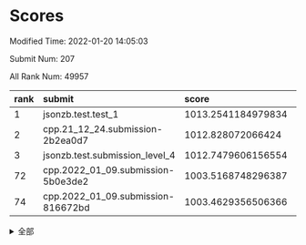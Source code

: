 # Scores

Modified Time: 2022-01-20 14:05:03

Submit Num: 207

All Rank Num: 49957

| rank |               submit               |       score        |       sigma        | pk_num |
| :--- | :--------------------------------- | :----------------- | :----------------- | :----- |
| 1    | jsonzb.test.test_1                 | 1013.2541184979834 | 0.8013966880422204 | 964    |
| 2    | cpp.21_12_24.submission-2b2ea0d7   | 1012.828072066424  | 0.7838629867074537 | 962    |
| 3    | jsonzb.test.submission_level_4     | 1012.7479606156554 | 0.8229490748906811 | 963    |
| 72   | cpp.2022_01_09.submission-5b0e3de2 | 1003.5168748296387 | 0.7064243194808433 | 971    |
| 74   | cpp.2022_01_09.submission-816672bd | 1003.4629356506366 | 0.7047692847175455 | 966    |


<details>
<summary>全部</summary>

| rank |                 submit                 |       score        |       sigma        | pk_num |
| :--- | :------------------------------------- | :----------------- | :----------------- | :----- |
| 1    | jsonzb.test.test_1                     | 1013.2541184979834 | 0.8013966880422204 | 964    |
| 2    | cpp.21_12_24.submission-2b2ea0d7       | 1012.828072066424  | 0.7838629867074537 | 962    |
| 3    | jsonzb.test.submission_level_4         | 1012.7479606156554 | 0.8229490748906811 | 963    |
| 4    | gobigger.level_3.submission_level_3_16 | 1011.4939494075178 | 0.7782350058315536 | 971    |
| 5    | gobigger.level_3.submission_level_3_41 | 1011.4726058184168 | 0.7939580052287935 | 966    |
| 6    | gobigger.level_3.submission_level_3_29 | 1011.3988053555437 | 0.7616386971616081 | 969    |
| 7    | gobigger.level_3.submission_level_3_35 | 1011.0399779686289 | 0.7623848183447401 | 966    |
| 8    | gobigger.level_3.submission_level_3_37 | 1011.0359609636092 | 0.7904346663381739 | 963    |
| 9    | gobigger.level_3.submission_level_3_1  | 1010.9608873840069 | 0.7623334412691235 | 963    |
| 10   | gobigger.level_3.submission_level_3_49 | 1010.9594317015593 | 0.7492324310114045 | 969    |
| 11   | gobigger.level_3.submission_level_3_47 | 1010.8608774222039 | 0.7784737093561905 | 966    |
| 12   | gobigger.level_3.submission_level_3_42 | 1010.6546352147146 | 0.7770299766963914 | 968    |
| 13   | gobigger.level_3.submission_level_3_21 | 1010.5618946214296 | 0.7512934161598589 | 966    |
| 14   | gobigger.level_3.submission_level_3_24 | 1010.4074229439445 | 0.7699984246488553 | 961    |
| 15   | gobigger.level_3.submission_level_3_36 | 1010.3832769432944 | 0.8001204414290213 | 965    |
| 16   | gobigger.level_3.submission_level_3_11 | 1010.2783247479837 | 0.7684719284710524 | 961    |
| 17   | gobigger.level_3.submission_level_3_33 | 1010.240970015224  | 0.7514967388684584 | 963    |
| 18   | gobigger.level_3.submission_level_3_13 | 1010.228871803219  | 0.7669194137289087 | 965    |
| 19   | gobigger.level_3.submission_level_3_28 | 1010.2080273485851 | 0.7569644554294803 | 965    |
| 20   | gobigger.level_3.submission_level_3_17 | 1010.0755767022508 | 0.74182508455292   | 963    |
| 21   | gobigger.level_3.submission_level_3_22 | 1009.9763730337608 | 0.7515832654086113 | 969    |
| 22   | gobigger.level_3.submission_level_3_38 | 1009.9684002601323 | 0.7490525964707635 | 965    |
| 23   | gobigger.level_3.submission_level_3_0  | 1009.9073871955804 | 0.7579904362214703 | 968    |
| 24   | gobigger.level_3.submission_level_3_19 | 1009.8582895764076 | 0.7669236509336329 | 969    |
| 25   | gobigger.level_3.submission_level_3_48 | 1009.7857484899031 | 0.76000808927737   | 966    |
| 26   | gobigger.level_3.submission_level_3_15 | 1009.7449827762697 | 0.754166111078376  | 961    |
| 27   | gobigger.level_3.submission_level_3_34 | 1009.6642158779497 | 0.7494936093285163 | 967    |
| 28   | gobigger.level_3.submission_level_3_45 | 1009.6396731305807 | 0.7727949579929764 | 964    |
| 29   | gobigger.level_3.submission_level_3_14 | 1009.5768227216935 | 0.7426541871209288 | 966    |
| 30   | gobigger.level_3.submission_level_3_3  | 1009.5565428574045 | 0.764062772345341  | 968    |
| 31   | gobigger.level_3.submission_level_3_25 | 1009.540968730571  | 0.7810084733477464 | 958    |
| 32   | gobigger.level_3.submission_level_3_40 | 1009.3805474717273 | 0.748824060626595  | 969    |
| 33   | gobigger.level_3.submission_level_3_9  | 1009.3079571973683 | 0.7582615742349161 | 960    |
| 34   | gobigger.level_3.submission_level_3_4  | 1009.2782059994896 | 0.7266884255981321 | 966    |
| 35   | gobigger.level_3.submission_level_3_2  | 1009.216062850611  | 0.7333146177319563 | 972    |
| 36   | gobigger.level_3.submission_level_3_10 | 1009.2145247903395 | 0.7350544678319726 | 967    |
| 37   | gobigger.level_3.submission_level_3_43 | 1009.2125176040936 | 0.749413811663313  | 965    |
| 38   | gobigger.level_3.submission_level_3_5  | 1009.1610354253571 | 0.7402734691128164 | 967    |
| 39   | gobigger.level_3.submission_level_3_23 | 1009.1454843392835 | 0.7478929582328075 | 964    |
| 40   | gobigger.level_3.submission_level_3_39 | 1009.1287496851779 | 0.7405078573027213 | 963    |
| 41   | gobigger.level_3.submission_level_3_8  | 1009.1281679363715 | 0.753223225447687  | 968    |
| 42   | gobigger.level_3.submission_level_3_30 | 1009.0733120654827 | 0.7640463915870049 | 964    |
| 43   | gobigger.level_3.submission_level_3_20 | 1009.0576032102844 | 0.7263997836405882 | 962    |
| 44   | gobigger.level_3.submission_level_3_26 | 1008.9037951332713 | 0.7607850565558085 | 964    |
| 45   | gobigger.level_3.submission_level_3_31 | 1008.8824324745214 | 0.7549890024984185 | 970    |
| 46   | gobigger.level_3.submission_level_3_32 | 1008.8735181939945 | 0.7506595848022221 | 968    |
| 47   | gobigger.level_3.submission_level_3_7  | 1008.8697350521505 | 0.7403142424007007 | 959    |
| 48   | gobigger.level_3.submission_level_3_27 | 1008.8259635023849 | 0.7362993945356232 | 957    |
| 49   | gobigger.level_3.submission_level_3_6  | 1008.7475032943172 | 0.7513574511249461 | 961    |
| 50   | gobigger.level_3.submission_level_3_12 | 1008.7316572777602 | 0.7795591487915913 | 964    |
| 51   | gobigger.level_3.submission_level_3_18 | 1008.7211473501621 | 0.7625531695910297 | 966    |
| 52   | gobigger.level_3.submission_level_3_46 | 1008.4977415748416 | 0.7344646864908781 | 968    |
| 53   | gobigger.level_3.submission_level_3_44 | 1008.4866839807777 | 0.7357543766512873 | 961    |
| 54   | gobigger.level_1.submission_level_1_23 | 1004.8861447219579 | 0.7231295460736401 | 967    |
| 55   | gobigger.level_1.submission_level_1_24 | 1004.8750302683327 | 0.7104033823036009 | 966    |
| 56   | gobigger.level_1.submission_level_1_19 | 1004.56973579533   | 0.7237874910409076 | 958    |
| 57   | gobigger.level_1.submission_level_1_25 | 1004.4728548199447 | 0.7164686358983545 | 962    |
| 58   | gobigger.level_1.submission_level_1_46 | 1004.4219805154387 | 0.7169535097979318 | 966    |
| 59   | gobigger.level_1.submission_level_1_11 | 1004.203644512996  | 0.7240467504731217 | 966    |
| 60   | gobigger.level_1.submission_level_1_40 | 1004.1903110305497 | 0.7093817329181491 | 968    |
| 61   | gobigger.level_1.submission_level_1_15 | 1004.0779774936374 | 0.7134213626732994 | 970    |
| 62   | gobigger.level_1.submission_level_1_35 | 1004.0335255485954 | 0.7133320069935318 | 971    |
| 63   | gobigger.level_1.submission_level_1_5  | 1003.8234457144692 | 0.718655334016458  | 961    |
| 64   | gobigger.level_1.submission_level_1_0  | 1003.7830189429468 | 0.7274263009577253 | 963    |
| 65   | gobigger.level_1.submission_level_1_34 | 1003.7728862550626 | 0.7141192989119923 | 967    |
| 66   | gobigger.level_1.submission_level_1_13 | 1003.7397522603003 | 0.7157863991722351 | 967    |
| 67   | gobigger.level_1.submission_level_1_41 | 1003.7236709565219 | 0.7218976891626431 | 962    |
| 68   | gobigger.level_1.submission_level_1_10 | 1003.7183529834402 | 0.7181176139039068 | 963    |
| 69   | gobigger.level_1.submission_level_1_21 | 1003.6730386365457 | 0.7200389670102715 | 966    |
| 70   | gobigger.level_1.submission_level_1_3  | 1003.6051697896983 | 0.7083418721138866 | 963    |
| 71   | gobigger.level_1.submission_level_1_4  | 1003.5531875761958 | 0.7123153560261588 | 963    |
| 72   | cpp.2022_01_09.submission-5b0e3de2     | 1003.5168748296387 | 0.7064243194808433 | 971    |
| 73   | gobigger.level_1.submission_level_1_36 | 1003.4741372597725 | 0.7250946101113928 | 968    |
| 74   | cpp.2022_01_09.submission-816672bd     | 1003.4629356506366 | 0.7047692847175455 | 966    |
| 75   | gobigger.level_1.submission_level_1_12 | 1003.4403400410599 | 0.7138167673137196 | 969    |
| 76   | gobigger.level_1.submission_level_1_33 | 1003.3841299451177 | 0.7199503904403513 | 961    |
| 77   | gobigger.level_1.submission_level_1_38 | 1003.3168304944096 | 0.7133831646473378 | 964    |
| 78   | gobigger.level_1.submission_level_1_9  | 1003.2862711718568 | 0.724065003685692  | 968    |
| 79   | gobigger.level_1.submission_level_1_48 | 1003.249644943457  | 0.7093382296205901 | 969    |
| 80   | gobigger.level_1.submission_level_1_1  | 1003.2421766486042 | 0.710177363807576  | 959    |
| 81   | gobigger.level_1.submission_level_1_30 | 1003.1986943723458 | 0.6992183467015389 | 962    |
| 82   | gobigger.level_1.submission_level_1_37 | 1003.1105754955246 | 0.7276761339871458 | 965    |
| 83   | gobigger.level_1.submission_level_1_42 | 1003.0682268328295 | 0.7194046394422883 | 968    |
| 84   | gobigger.level_1.submission_level_1_28 | 1003.0556018390575 | 0.7192561341962554 | 964    |
| 85   | gobigger.level_1.submission_level_1_44 | 1002.9462645717493 | 0.7068983422419706 | 967    |
| 86   | gobigger.level_1.submission_level_1_18 | 1002.9014235083854 | 0.7174089792886171 | 967    |
| 87   | gobigger.level_1.submission_level_1_29 | 1002.8792454662488 | 0.7170005368350831 | 968    |
| 88   | gobigger.level_1.submission_level_1_32 | 1002.864447238226  | 0.7081927527300308 | 966    |
| 89   | gobigger.level_1.submission_level_1_20 | 1002.8221226587413 | 0.701001819797884  | 964    |
| 90   | gobigger.level_1.submission_level_1_49 | 1002.8132935879768 | 0.7145308752198636 | 967    |
| 91   | gobigger.level_1.submission_level_1_16 | 1002.8083713669661 | 0.7119069990528125 | 965    |
| 92   | gobigger.level_1.submission_level_1_27 | 1002.7698066705689 | 0.717648601114329  | 968    |
| 93   | gobigger.level_1.submission_level_1_22 | 1002.7567279022985 | 0.7197613906208049 | 972    |
| 94   | gobigger.level_1.submission_level_1_43 | 1002.7262649108839 | 0.7078150432200644 | 966    |
| 95   | gobigger.level_1.submission_level_1_39 | 1002.7142339868385 | 0.7082507045027051 | 965    |
| 96   | gobigger.level_1.submission_level_1_17 | 1002.6841470567349 | 0.7070594035399479 | 969    |
| 97   | gobigger.level_1.submission_level_1_31 | 1002.6026190182187 | 0.7097597655265125 | 964    |
| 98   | gobigger.level_1.submission_level_1_2  | 1002.5245267733635 | 0.7113204891936469 | 970    |
| 99   | gobigger.level_1.submission_level_1_7  | 1002.4408298465717 | 0.71182646680126   | 966    |
| 100  | gobigger.level_1.submission_level_1_26 | 1002.4090260611631 | 0.7190292958248095 | 965    |
| 101  | gobigger.level_1.submission_level_1_45 | 1002.3842286605114 | 0.7059766649386832 | 961    |
| 102  | gobigger.level_1.submission_level_1_8  | 1002.3378578102496 | 0.71983298473247   | 971    |
| 103  | gobigger.level_1.submission_level_1_6  | 1002.2571113861937 | 0.7266436140591873 | 965    |
| 104  | gobigger.level_1.submission_level_1_14 | 1002.2153505843876 | 0.7100418275470076 | 967    |
| 105  | gobigger.level_1.submission_level_1_47 | 1002.2063292345465 | 0.721779394004546  | 963    |
| 106  | gobigger.random.submission_random_15   | 997.3883137760606  | 0.6952076485650215 | 967    |
| 107  | gobigger.random.submission_random_9    | 997.3204408232723  | 0.7006653783976057 | 964    |
| 108  | gobigger.random.submission_random_1    | 997.2044173756495  | 0.697504736663818  | 965    |
| 109  | gobigger.random.submission_random_17   | 997.1729506738499  | 0.7056960584516011 | 966    |
| 110  | gobigger.random.submission_random_3    | 997.1250808194759  | 0.7163193261808523 | 965    |
| 111  | gobigger.random.submission_random_28   | 996.9702730015832  | 0.7157065759228347 | 965    |
| 112  | gobigger.random.submission_random_45   | 996.7603993139012  | 0.707489424893238  | 967    |
| 113  | gobigger.random.submission_random_20   | 996.7307074381183  | 0.6974297997928157 | 967    |
| 114  | gobigger.random.submission_random_40   | 996.6927732054706  | 0.6939006094526368 | 967    |
| 115  | gobigger.random.submission_random_35   | 996.6897176103101  | 0.7026047876267094 | 966    |
| 116  | gobigger.random.submission_random_18   | 996.600249457263   | 0.7089143932563216 | 970    |
| 117  | gobigger.random.submission_random_2    | 996.5644928895896  | 0.7161729610484452 | 965    |
| 118  | gobigger.random.submission_random_4    | 996.4588924177195  | 0.7029520930272886 | 961    |
| 119  | gobigger.random.submission_random_10   | 996.4118227088592  | 0.7080277590439215 | 968    |
| 120  | gobigger.random.submission_random_47   | 996.3440985915264  | 0.6937566821177418 | 963    |
| 121  | gobigger.random.submission_random_31   | 996.2827656598814  | 0.7055028410164245 | 967    |
| 122  | gobigger.random.submission_random_11   | 996.2777663068765  | 0.7042450755616938 | 962    |
| 123  | gobigger.random.submission_random_39   | 996.2340429700358  | 0.7083387120546707 | 969    |
| 124  | gobigger.random.submission_random_5    | 996.2207338805871  | 0.7187002350996099 | 963    |
| 125  | gobigger.random.submission_random_0    | 996.1646570238092  | 0.7231079414552516 | 963    |
| 126  | gobigger.random.submission_random_23   | 996.157638275792   | 0.6991775091724312 | 967    |
| 127  | gobigger.random.submission_random_41   | 996.0466476389348  | 0.7144476436615624 | 965    |
| 128  | gobigger.random.submission_random_6    | 995.9877518961905  | 0.7134655292107488 | 966    |
| 129  | gobigger.random.submission_random_48   | 995.9771365756048  | 0.7158620225091576 | 965    |
| 130  | gobigger.random.submission_random_19   | 995.917281724599   | 0.7180398355500388 | 963    |
| 131  | gobigger.random.submission_random_44   | 995.870608827754   | 0.7059266557038355 | 963    |
| 132  | gobigger.random.submission_random_13   | 995.8358162631637  | 0.7100495748406745 | 963    |
| 133  | gobigger.random.submission_random_36   | 995.787090948145   | 0.7108214212753521 | 964    |
| 134  | gobigger.random.submission_random_26   | 995.7866103994941  | 0.7027205201954875 | 970    |
| 135  | gobigger.random.submission_random_32   | 995.7725978245529  | 0.7264827052141428 | 962    |
| 136  | gobigger.random.submission_random_12   | 995.7198702803738  | 0.7220104175610115 | 963    |
| 137  | gobigger.random.submission_random_30   | 995.7194495189447  | 0.7141725264429237 | 968    |
| 138  | gobigger.random.submission_random_14   | 995.680518896427   | 0.7088934361291506 | 959    |
| 139  | gobigger.random.submission_random_42   | 995.5961374534986  | 0.7053318645683042 | 968    |
| 140  | gobigger.random.submission_random_27   | 995.5584833346126  | 0.7195063501238456 | 966    |
| 141  | gobigger.random.submission_random_25   | 995.5463122352263  | 0.7168046273723787 | 966    |
| 142  | gobigger.random.submission_random_24   | 995.5284256378677  | 0.7053987191869325 | 966    |
| 143  | gobigger.random.submission_random_46   | 995.5007588199718  | 0.7196777515183941 | 964    |
| 144  | gobigger.random.submission_random_34   | 995.4961585919002  | 0.7093193435033853 | 963    |
| 145  | gobigger.random.submission_random_16   | 995.4896507711974  | 0.7087742527344381 | 971    |
| 146  | gobigger.random.submission_random_29   | 995.4068163739003  | 0.7170176839690449 | 965    |
| 147  | gobigger.random.submission_random_43   | 995.2722930001779  | 0.7051258325430902 | 961    |
| 148  | gobigger.random.submission_random_22   | 995.2277245282627  | 0.7146735886685156 | 964    |
| 149  | gobigger.random.submission_random_21   | 995.2237567034576  | 0.700402822305196  | 966    |
| 150  | gobigger.random.submission_random_37   | 995.206991261171   | 0.7036785734673389 | 964    |
| 151  | gobigger.random.submission_random_38   | 995.1499933163793  | 0.7151538140513295 | 968    |
| 152  | gobigger.random.submission_random_49   | 995.1435010105273  | 0.7071495303192552 | 966    |
| 153  | gobigger.random.submission_random_33   | 994.9120253691865  | 0.714201232668597  | 966    |
| 154  | gobigger.random.submission_random_7    | 994.7855605562423  | 0.7099907642509187 | 961    |
| 155  | gobigger.level_2.submission_level_2_31 | 994.1349650330279  | 0.7281631156324575 | 968    |
| 156  | gobigger.level_2.submission_level_2_20 | 994.0990093249063  | 0.7177787200897684 | 965    |
| 157  | gobigger.level_2.submission_level_2_49 | 993.8961034254445  | 0.7203412323929209 | 963    |
| 158  | gobigger.level_2.submission_level_2_11 | 993.8824798972372  | 0.7292160542193393 | 965    |
| 159  | gobigger.level_2.submission_level_2_22 | 993.658279704609   | 0.740487104970518  | 968    |
| 160  | gobigger.level_2.submission_level_2_4  | 993.6174473977339  | 0.7291188030949477 | 966    |
| 161  | gobigger.level_2.submission_level_2_26 | 993.47853180662    | 0.7320196309803364 | 968    |
| 162  | gobigger.random.submission_random_8    | 993.358396601834   | 0.724455088901289  | 966    |
| 163  | gobigger.level_2.submission_level_2_45 | 993.1993913514875  | 0.7469153446141027 | 969    |
| 164  | gobigger.level_2.submission_level_2_32 | 993.0019249345422  | 0.7317053669229925 | 967    |
| 165  | gobigger.level_2.submission_level_2_47 | 992.787126992739   | 0.7233400161087102 | 965    |
| 166  | gobigger.level_2.submission_level_2_9  | 992.7736676926651  | 0.7451223382939477 | 966    |
| 167  | gobigger.level_2.submission_level_2_10 | 992.7476142026408  | 0.7483413296570701 | 962    |
| 168  | gobigger.level_2.submission_level_2_40 | 992.6935214575259  | 0.7465183388437773 | 967    |
| 169  | gobigger.level_2.submission_level_2_13 | 992.6511888774539  | 0.7456487042922779 | 968    |
| 170  | gobigger.level_2.submission_level_2_16 | 992.611920764624   | 0.7356069804660804 | 968    |
| 171  | gobigger.level_2.submission_level_2_33 | 992.5469031359527  | 0.7652455093740099 | 965    |
| 172  | gobigger.level_2.submission_level_2_41 | 992.5182935455697  | 0.7351008659693349 | 960    |
| 173  | gobigger.level_2.submission_level_2_35 | 992.4930865799844  | 0.7343795032177985 | 969    |
| 174  | gobigger.level_2.submission_level_2_17 | 992.4644735917086  | 0.7374469887312175 | 962    |
| 175  | gobigger.level_2.submission_level_2_29 | 992.4407102981478  | 0.7396254086995293 | 965    |
| 176  | gobigger.level_2.submission_level_2_18 | 992.4406988801005  | 0.7228577747990916 | 965    |
| 177  | gobigger.level_2.submission_level_2_23 | 992.4401065796396  | 0.7371806087560413 | 970    |
| 178  | gobigger.level_2.submission_level_2_5  | 992.3297528586587  | 0.7459888296408299 | 968    |
| 179  | gobigger.level_2.submission_level_2_14 | 992.0807389201941  | 0.7625916512225663 | 963    |
| 180  | gobigger.level_2.submission_level_2_21 | 992.0595034319878  | 0.7409806997462287 | 967    |
| 181  | gobigger.level_2.submission_level_2_3  | 991.9588070567902  | 0.7449382325128803 | 962    |
| 182  | gobigger.level_2.submission_level_2_37 | 991.9260285293614  | 0.7532770014632637 | 966    |
| 183  | gobigger.level_2.submission_level_2_1  | 991.8950768712042  | 0.7402390589182329 | 965    |
| 184  | gobigger.level_2.submission_level_2_36 | 991.7865232405428  | 0.7454178248384115 | 970    |
| 185  | gobigger.level_2.submission_level_2_44 | 991.7304710201256  | 0.7321538978413122 | 963    |
| 186  | gobigger.level_2.submission_level_2_30 | 991.7112362812052  | 0.7329732770465904 | 966    |
| 187  | gobigger.level_2.submission_level_2_15 | 991.6890983438341  | 0.7518418569727753 | 967    |
| 188  | gobigger.level_2.submission_level_2_0  | 991.6642147011048  | 0.7567638401848599 | 965    |
| 189  | gobigger.level_2.submission_level_2_34 | 991.6513764160882  | 0.7463602250613021 | 965    |
| 190  | gobigger.level_2.submission_level_2_6  | 991.6408507626314  | 0.7432256244369473 | 971    |
| 191  | gobigger.level_2.submission_level_2_42 | 991.6102736031723  | 0.7557072963411036 | 966    |
| 192  | gobigger.level_2.submission_level_2_46 | 991.3271562181009  | 0.7639508698579487 | 960    |
| 193  | gobigger.level_2.submission_level_2_19 | 991.274554441735   | 0.7587770848106149 | 967    |
| 194  | gobigger.level_2.submission_level_2_24 | 991.2359369595716  | 0.7437414674941998 | 964    |
| 195  | gobigger.level_2.submission_level_2_8  | 991.1497589794677  | 0.7571058541764608 | 965    |
| 196  | gobigger.level_2.submission_level_2_39 | 991.0343281875998  | 0.7539399640237526 | 963    |
| 197  | gobigger.level_2.submission_level_2_43 | 990.8849650865582  | 0.7648410539214887 | 969    |
| 198  | gobigger.level_2.submission_level_2_7  | 990.7799352853965  | 0.7644944475202379 | 960    |
| 199  | gobigger.level_2.submission_level_2_28 | 990.6903391899036  | 0.7401506217363263 | 963    |
| 200  | gobigger.level_2.submission_level_2_38 | 990.5540055817514  | 0.7572081693488735 | 965    |
| 201  | gobigger.level_2.submission_level_2_25 | 990.5235109441031  | 0.7687670546820958 | 969    |
| 202  | gobigger.level_2.submission_level_2_12 | 990.5203706742337  | 0.7599182803624505 | 966    |
| 203  | gobigger.level_2.submission_level_2_2  | 990.4848960686081  | 0.756649640234217  | 958    |
| 204  | gobigger.level_2.submission_level_2_27 | 990.413357652493   | 0.757391802004831  | 964    |
| 205  | gobigger.level_2.submission_level_2_48 | 989.603935989539   | 0.766790378015834  | 971    |
| 206  | gobigger.none.submission_none_0        | 977.0466304703816  | 1.3399325913798104 | 963    |
| 207  | gobigger.none.submission_none_1        | 976.5909826719549  | 1.3735336033685157 | 966    |

</details>